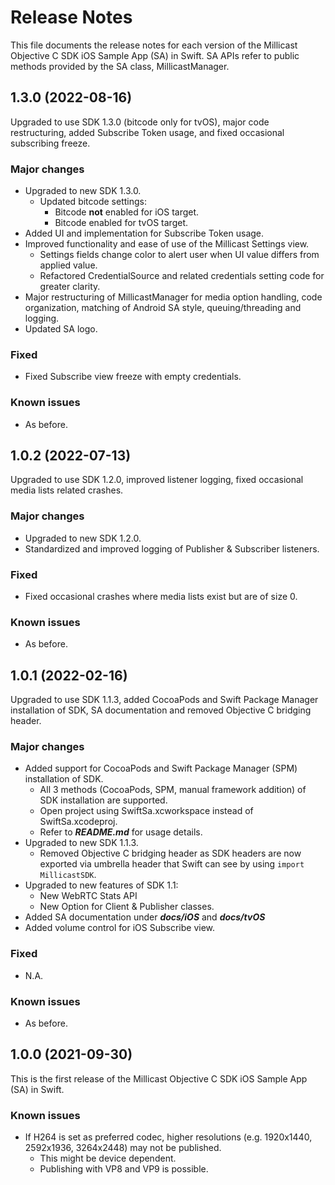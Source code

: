 # Release Notes
This file documents the release notes for each version of the Millicast Objective C SDK iOS Sample App (SA) in Swift.
SA APIs refer to public methods provided by the SA class, MillicastManager.

## 1.3.0 (2022-08-16)
Upgraded to use SDK 1.3.0 (bitcode only for tvOS), major code restructuring, added Subscribe Token usage, and fixed occasional subscribing freeze.
### Major changes
- Upgraded to new SDK 1.3.0.
  - Updated bitcode settings:
    - Bitcode **not** enabled for iOS target.
    - Bitcode enabled for tvOS target.
- Added UI and implementation for Subscribe Token usage.
- Improved functionality and ease of use of the Millicast Settings view.
  - Settings fields change color to alert user when UI value differs from applied value.
  - Refactored CredentialSource and related credentials setting code for greater clarity.
- Major restructuring of MillicastManager for media option handling, code organization, matching of Android SA style, queuing/threading and logging.
- Updated SA logo.
### Fixed
- Fixed Subscribe view freeze with empty credentials.
### Known issues
- As before.

## 1.0.2 (2022-07-13)
Upgraded to use SDK 1.2.0, improved listener logging, fixed occasional media lists related crashes.
### Major changes
- Upgraded to new SDK 1.2.0.
- Standardized and improved logging of Publisher & Subscriber listeners.
### Fixed
- Fixed occasional crashes where media lists exist but are of size 0.
### Known issues
- As before.

## 1.0.1 (2022-02-16)
Upgraded to use SDK 1.1.3, added CocoaPods and Swift Package Manager installation of SDK, SA documentation and removed Objective C bridging header.
### Major changes
- Added support for CocoaPods and Swift Package Manager (SPM) installation of SDK.
  - All 3 methods (CocoaPods, SPM, manual framework addition) of SDK installation are supported.
  - Open project using SwiftSa.xcworkspace instead of SwiftSa.xcodeproj.
  - Refer to ***README.md*** for usage details.
- Upgraded to new SDK 1.1.3.
  - Removed Objective C bridging header as SDK headers are now exported via umbrella header that Swift can see by using ```import MillicastSDK```.
- Upgraded to new features of SDK 1.1:
  - New WebRTC Stats API
  - New Option for Client & Publisher classes.
- Added SA documentation under ***docs/iOS*** and ***docs/tvOS***
- Added volume control for iOS Subscribe view.
### Fixed
- N.A.
### Known issues
- As before.

## 1.0.0 (2021-09-30)
This is the first release of the Millicast Objective C SDK iOS Sample App (SA) in Swift.
### Known issues
- If H264 is set as preferred codec, higher resolutions (e.g. 1920x1440, 2592x1936, 3264x2448) may not be published.
  - This might be device dependent.
  - Publishing with VP8 and VP9 is possible.